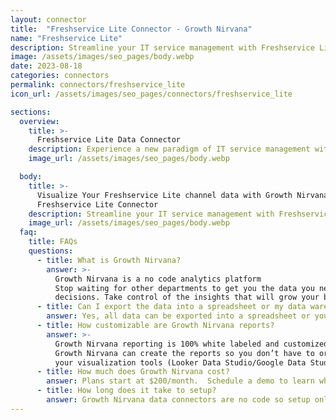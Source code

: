```yaml
---
layout: connector
title:  "Freshservice Lite Connector - Growth Nirvana"
name: "Freshservice Lite"
description: Streamline your IT service management with Freshservice Lite. Simplify your workflow, streamline ticket management, and improve collaboration. Enhance the efficiency and effectiveness of your IT team with Freshservice Lite's comprehensive set of features and advanced analytics.
image: /assets/images/seo_pages/body.webp
date: 2023-08-18
categories: connectors
permalink: connectors/freshservice_lite
icon_url: /assets/images/seo_pages/connectors/freshservice_lite

sections:
  overview:
    title: >-
      Freshservice Lite Data Connector
    description: Experience a new paradigm of IT service management with Freshservice Lite. Seamlessly streamline your IT operations, automate repetitive tasks, and enhance employee productivity. With Freshservice Lite's intuitive interface and powerful features, you can easily manage your service requests, incidents, assets, and more.
    image_url: /assets/images/seo_pages/body.webp

  body:
    title: >-
      Visualize Your Freshservice Lite channel data with Growth Nirvana's
      Freshservice Lite Connector
    description: Streamline your IT service management with Freshservice Lite. Simplify your workflow, streamline ticket management, and improve collaboration. Enhance the efficiency and effectiveness of your IT team with Freshservice Lite's comprehensive set of features and advanced analytics.
    image_url: /assets/images/seo_pages/body.webp
  faq:
    title: FAQs
    questions:
      - title: What is Growth Nirvana?
        answer: >-
          Growth Nirvana is a no code analytics platform 
          Stop waiting for other departments to get you the data you need to make critical business 
          decisions. Take control of the insights that will grow your business.
      - title: Can I export the data into a spreadsheet or my data warehouse?
        answer: Yes, all data can be exported into a spreadsheet or your data warehouse (Google BigQuery, AWS, Snowflake, Azure, etc)
      - title: How customizable are Growth Nirvana reports?
        answer: >-
          Growth Nirvana reporting is 100% white labeled and customized to your specifications.
          Growth Nirvana can create the reports so you don’t have to or you can connect
          your visualization tools (Looker Data Studio/Google Data Studio, Tableau, PowerBI, etc) to Growth Nirvana.
      - title: How much does Growth Nirvana cost?
        answer: Plans start at $200/month.  Schedule a demo to learn what plan is best for you.
      - title: How long does it take to setup?
        answer: Growth Nirvana data connectors are no code so setup only requires a few clicks.
---
```

